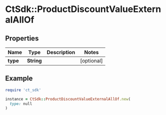 # CtSdk::ProductDiscountValueExternalAllOf

## Properties

| Name | Type | Description | Notes |
| ---- | ---- | ----------- | ----- |
| **type** | **String** |  | [optional] |

## Example

```ruby
require 'ct_sdk'

instance = CtSdk::ProductDiscountValueExternalAllOf.new(
  type: null
)
```

